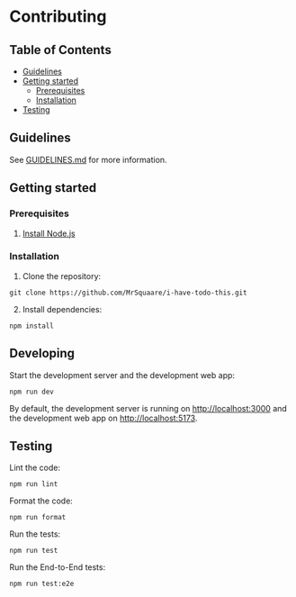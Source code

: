 # Contributing

## Table of Contents

- [Guidelines](#guidelines)
- [Getting started](#getting-started)
  - [Prerequisites](#prerequisites)
  - [Installation](#installation)
- [Testing](#testing)

## Guidelines

See [GUIDELINES.md](GUIDELINES.md) for more information.

## Getting started

### Prerequisites

1. [Install Node.js](https://nodejs.org/en/download/)

### Installation

1. Clone the repository:

```shell script
git clone https://github.com/MrSquaare/i-have-todo-this.git
```

2. Install dependencies:

```shell script
npm install
```

## Developing

Start the development server and the development web app:

```shell script
npm run dev
```

By default, the development server is running on [http://localhost:3000](http://localhost:3000) and the development web app on [http://localhost:5173](http://localhost:5173).

## Testing

Lint the code:

```shell script
npm run lint
```

Format the code:

```shell script
npm run format
```

Run the tests:

```shell script
npm run test
```

Run the End-to-End tests:

```shell script
npm run test:e2e
```
